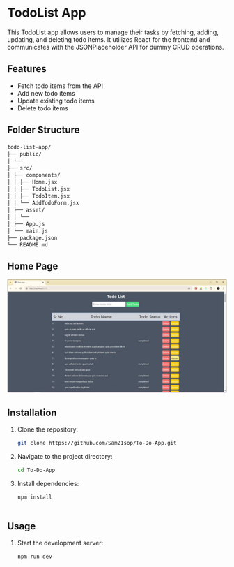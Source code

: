 # TodoList App

This TodoList app allows users to manage their tasks by fetching, adding, updating, and deleting todo items. It utilizes React for the frontend and communicates with the JSONPlaceholder API for dummy CRUD operations.

## Features

- Fetch todo items from the API
- Add new todo items
- Update existing todo items
- Delete todo items

## Folder Structure
```
todo-list-app/
├── public/
│ └── 
├── src/
│ ├── components/
│ │ ├── Home.jsx
│ │ ├── TodoList.jsx
│ │ ├── TodoItem.jsx
│ │ └── AddTodoForm.jsx
│ ├── asset/
│ │ └── 
│ ├── App.js
│ └── main.js
├── package.json
└── README.md

```


## Home Page
![Home Page](./frontend/src/assets/homeSnap.JPG)



## Installation

1. Clone the repository:
    ```bash
    git clone https://github.com/Sam21sop/To-Do-App.git 


2. Navigate to the project directory:
    ```bash
    cd To-Do-App


3. Install dependencies:
    ```bash
    npm install



## Usage

1. Start the development server:
    ```bash
    npm run dev